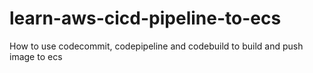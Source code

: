 # learn-aws-cicd-pipeline-to-ecs
How to use codecommit, codepipeline and codebuild to build and push image to ecs
